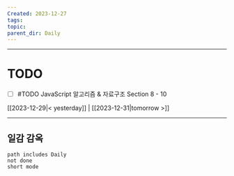 ```yaml
---
Created: 2023-12-27
tags: 
topic: 
parent_dir: Daily
---
```


----
# TODO
- [ ] #TODO JavaScript 알고리즘 & 자료구조 Section 8 - 10
  
  
[[2023-12-29|< yesterday]] | [[2023-12-31|tomorrow >]]  
  
---  
## 일감 감옥  
```tasks  
path includes Daily  
not done  
short mode  
```